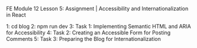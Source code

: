 FE Module 12 Lesson 5: Assignment | Accessibility and Internationalization in React

1:  cd blog
2:  npm run dev
3:  Task 1: Implementing Semantic HTML and ARIA for Accessibility
4:  Task 2: Creating an Accessible Form for Posting Comments
5:  Task 3: Preparing the Blog for Internationalization
